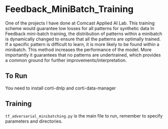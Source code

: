 # Feedback_MiniBatch_Training
One of the projects I have done at Comcast Applied AI Lab. This training scheme would guarantee low losses for all patterns for synthetic data
In Feedback mini-batch training, the distribution of patterns within a minibatch is dynamically changed to ensure that all the patterns are optimally trained. If a specific pattern is difficult to learn, it is more likely to be found within a minibatch.​
This method increases the performance of the model. More importantly it guarantees that no patterns are undertrained, which provides a common ground for further improvements/interpretation.
## To Run
You need to install corti-dnlp and corti-data-manager
## Training
`tf_adversarial_minibatching.py` is the main file to run, remember to specify parameters and directories.
